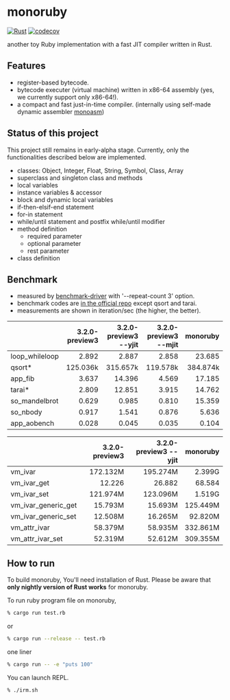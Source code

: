 # monoruby

[![Rust](https://github.com/sisshiki1969/monoruby/actions/workflows/rust.yml/badge.svg?branch=master)](https://github.com/sisshiki1969/monoruby/actions/workflows/rust.yml)
[![codecov](https://codecov.io/gh/sisshiki1969/monoruby/branch/master/graph/badge.svg?token=vAvpafdKER)](https://codecov.io/gh/sisshiki1969/monoruby)

another toy Ruby implementation with a fast JIT compiler written in Rust.

## Features

- register-based bytecode.
- bytecode executer (virtual machine) written in x86-64 assembly (yes, we currently support only x86-64!).
- a compact and fast just-in-time compiler. (internally using self-made dynamic assembler [monoasm](https://github.com/sisshiki1969/monoasm))

## Status of this project

This project still remains in early-alpha stage. Currently, only the functionalities described below are implemented.

- classes: Object, Integer, Float, String, Symbol, Class, Array
- superclass and singleton class and methods
- local variables
- instance variables & accessor
- block and dynamic local variables
- if-then-elsif-end statement
- for-in statement
- while/until statement and postfix while/until modifier
- method definition
  - required parameter
  - optional parameter
  - rest parameter
- class definition

## Benchmark

- measured by [benchmark-driver](https://github.com/benchmark-driver/benchmark-driver) with '--repeat-count 3' option.
- benchmark codes are [in the official repo](https://github.com/ruby/ruby/tree/master/benchmark) except qsort and tarai.
- measurements are shown in iteration/sec (the higher, the better).

|                |3.2.0-preview3| 3.2.0-preview3 --yjit| 3.2.0-preview3 --mjit|   monoruby|
|:---------------|-------------:|---------------------:|---------------------:|----------:|
|loop_whileloop  |         2.892|                 2.887|                 2.858|     23.685|
|qsort*          |      125.036k|              315.657k|              119.578k|   384.874k|
|app_fib         |         3.637|                14.396|                 4.569|     17.185|
|tarai*          |         2.809|                12.851|                 3.915|     14.762|
|so_mandelbrot   |         0.629|                 0.985|                 0.810|     15.359|
|so_nbody        |         0.917|                 1.541|                 0.876|      5.636|
|app_aobench     |         0.028|                 0.045|                 0.035|      0.104|

|                     |3.2.0-preview3| 3.2.0-preview3 --yjit|     monoruby|
|:--------------------|-------------:|---------------------:|------------:|
|vm_ivar              |      172.132M|              195.274M|       2.399G|
|vm_ivar_get          |        12.226|                26.882|       68.584|
|vm_ivar_set          |      121.974M|              123.096M|       1.519G|
|vm_ivar_generic_get  |       15.793M|               15.693M|     125.449M|
|vm_ivar_generic_set  |       12.508M|               16.265M|      92.820M|
|vm_attr_ivar         |       58.379M|               58.935M|     332.861M|
|vm_attr_ivar_set     |       52.319M|               52.612M|     309.355M|

## How to run

To build monoruby, You'll need installation of Rust.
Please be aware that **only nightly version of Rust works** for monoruby.

To run ruby program file on monoruby,

```sh
% cargo run test.rb
```

or

```sh
% cargo run --release -- test.rb
```

one liner

```sh
% cargo run -- -e "puts 100"
```

You can launch REPL.

```sh
% ./irm.sh
```
